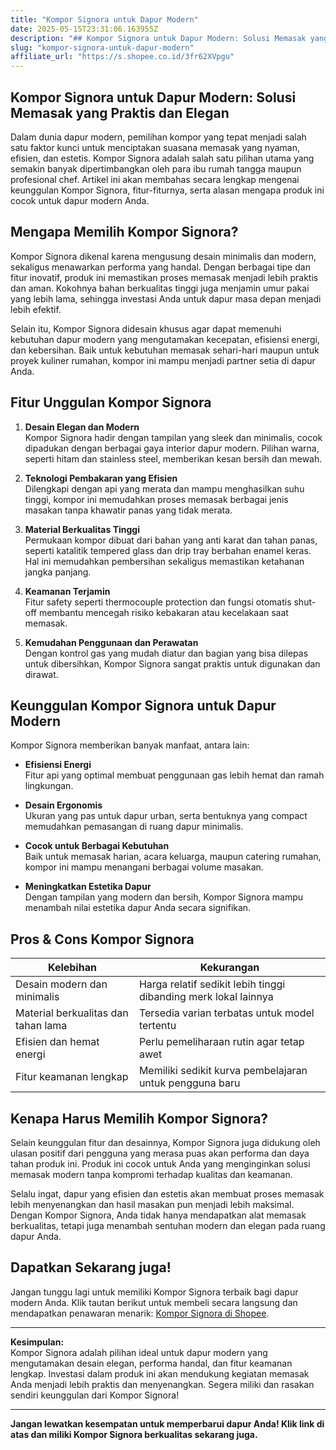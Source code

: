 ```yaml
---
title: "Kompor Signora untuk Dapur Modern"
date: 2025-05-15T23:31:06.163955Z
description: "## Kompor Signora untuk Dapur Modern: Solusi Memasak yang Praktis dan Elegan..."
slug: "kompor-signora-untuk-dapur-modern"
affiliate_url: "https://s.shopee.co.id/3fr62XVpgu"
---
```

## Kompor Signora untuk Dapur Modern: Solusi Memasak yang Praktis dan Elegan

Dalam dunia dapur modern, pemilihan kompor yang tepat menjadi salah satu faktor kunci untuk menciptakan suasana memasak yang nyaman, efisien, dan estetis. Kompor Signora adalah salah satu pilihan utama yang semakin banyak dipertimbangkan oleh para ibu rumah tangga maupun profesional chef. Artikel ini akan membahas secara lengkap mengenai keunggulan Kompor Signora, fitur-fiturnya, serta alasan mengapa produk ini cocok untuk dapur modern Anda.

## Mengapa Memilih Kompor Signora?

Kompor Signora dikenal karena mengusung desain minimalis dan modern, sekaligus menawarkan performa yang handal. Dengan berbagai tipe dan fitur inovatif, produk ini memastikan proses memasak menjadi lebih praktis dan aman. Kokohnya bahan berkualitas tinggi juga menjamin umur pakai yang lebih lama, sehingga investasi Anda untuk dapur masa depan menjadi lebih efektif.

Selain itu, Kompor Signora didesain khusus agar dapat memenuhi kebutuhan dapur modern yang mengutamakan kecepatan, efisiensi energi, dan kebersihan. Baik untuk kebutuhan memasak sehari-hari maupun untuk proyek kuliner rumahan, kompor ini mampu menjadi partner setia di dapur Anda.

## Fitur Unggulan Kompor Signora

1. **Desain Elegan dan Modern**  
Kompor Signora hadir dengan tampilan yang sleek dan minimalis, cocok dipadukan dengan berbagai gaya interior dapur modern. Pilihan warna, seperti hitam dan stainless steel, memberikan kesan bersih dan mewah.

2. **Teknologi Pembakaran yang Efisien**  
Dilengkapi dengan api yang merata dan mampu menghasilkan suhu tinggi, kompor ini memudahkan proses memasak berbagai jenis masakan tanpa khawatir panas yang tidak merata.

3. **Material Berkualitas Tinggi**  
Permukaan kompor dibuat dari bahan yang anti karat dan tahan panas, seperti katalitik tempered glass dan drip tray berbahan enamel keras. Hal ini memudahkan pembersihan sekaligus memastikan ketahanan jangka panjang.

4. **Keamanan Terjamin**  
Fitur safety seperti thermocouple protection dan fungsi otomatis shut-off membantu mencegah risiko kebakaran atau kecelakaan saat memasak.

5. **Kemudahan Penggunaan dan Perawatan**  
Dengan kontrol gas yang mudah diatur dan bagian yang bisa dilepas untuk dibersihkan, Kompor Signora sangat praktis untuk digunakan dan dirawat.

## Keunggulan Kompor Signora untuk Dapur Modern

Kompor Signora memberikan banyak manfaat, antara lain:

- **Efisiensi Energi**  
Fitur api yang optimal membuat penggunaan gas lebih hemat dan ramah lingkungan.

- **Desain Ergonomis**  
Ukuran yang pas untuk dapur urban, serta bentuknya yang compact memudahkan pemasangan di ruang dapur minimalis.

- **Cocok untuk Berbagai Kebutuhan**  
Baik untuk memasak harian, acara keluarga, maupun catering rumahan, kompor ini mampu menangani berbagai volume masakan.

- **Meningkatkan Estetika Dapur**  
Dengan tampilan yang modern dan bersih, Kompor Signora mampu menambah nilai estetika dapur Anda secara signifikan.

## Pros & Cons Kompor Signora

| Kelebihan | Kekurangan |
|------------|--------------|
| Desain modern dan minimalis | Harga relatif sedikit lebih tinggi dibanding merk lokal lainnya |
| Material berkualitas dan tahan lama | Tersedia varian terbatas untuk model tertentu |
| Efisien dan hemat energi | Perlu pemeliharaan rutin agar tetap awet |
| Fitur keamanan lengkap | Memiliki sedikit kurva pembelajaran untuk pengguna baru |

## Kenapa Harus Memilih Kompor Signora?

Selain keunggulan fitur dan desainnya, Kompor Signora juga didukung oleh ulasan positif dari pengguna yang merasa puas akan performa dan daya tahan produk ini. Produk ini cocok untuk Anda yang menginginkan solusi memasak modern tanpa kompromi terhadap kualitas dan keamanan.

Selalu ingat, dapur yang efisien dan estetis akan membuat proses memasak lebih menyenangkan dan hasil masakan pun menjadi lebih maksimal. Dengan Kompor Signora, Anda tidak hanya mendapatkan alat memasak berkualitas, tetapi juga menambah sentuhan modern dan elegan pada ruang dapur Anda.

## Dapatkan Sekarang juga! 

Jangan tunggu lagi untuk memiliki Kompor Signora terbaik bagi dapur modern Anda. Klik tautan berikut untuk membeli secara langsung dan mendapatkan penawaran menarik: [Kompor Signora di Shopee](https://s.shopee.co.id/3fr62XVpgu).

---

**Kesimpulan:**  
Kompor Signora adalah pilihan ideal untuk dapur modern yang mengutamakan desain elegan, performa handal, dan fitur keamanan lengkap. Investasi dalam produk ini akan mendukung kegiatan memasak Anda menjadi lebih praktis dan menyenangkan. Segera miliki dan rasakan sendiri keunggulan dari Kompor Signora!

---

**Jangan lewatkan kesempatan untuk memperbarui dapur Anda! Klik link di atas dan miliki Kompor Signora berkualitas sekarang juga.**